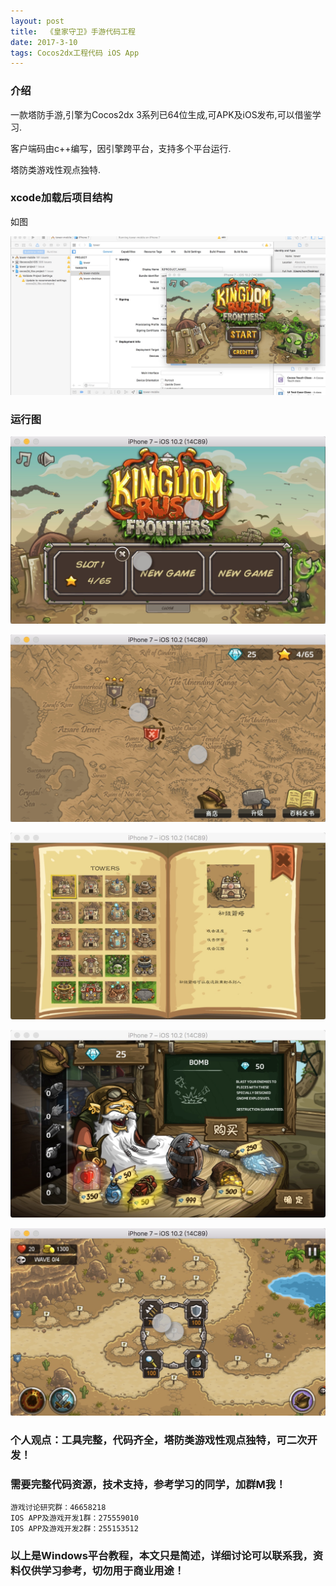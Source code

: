```yaml
---
layout: post
title:  《皇家守卫》手游代码工程
date: 2017-3-10
tags: Cocos2dx工程代码 iOS App
---
```


### 介绍

一款塔防手游,引擎为Cocos2dx 3系列已64位生成,可APK及iOS发布,可以借鉴学习.

客户端码由c++编写，因引擎跨平台，支持多个平台运行.

塔防类游戏性观点独特.

### xcode加载后项目结构

如图

![](/images/posts/tower/tower1.jpg)

### 运行图

![](/images/posts/tower/tower2.jpg)

![](/images/posts/tower/tower3.jpg)

![](/images/posts/tower/tower4.jpg)

![](/images/posts/tower/tower5.jpg)

![](/images/posts/tower/tower6.jpg)

### 个人观点：工具完整，代码齐全，塔防类游戏性观点独特，可二次开发！

### 需要完整代码资源，技术支持，参考学习的同学，加群M我！

``` 
游戏讨论研究群：46658218
IOS APP及游戏开发1群：275559010
IOS APP及游戏开发2群：255153512
``` 

### 以上是Windows平台教程，本文只是简述，详细讨论可以联系我，资料仅供学习参考，切勿用于商业用途！